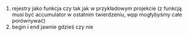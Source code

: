 1. rejestry jako funkcja czy tak jak w przykładowym projekcie (z funkcją musi być accumulator w ostatnim twierdzeniu, wpp mogłybyśmy całe porównywać)
2. begin i end jawnie gdzieś czy nie